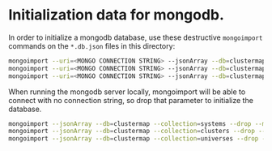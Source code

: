 # Initialization data for mongodb.

In order to initialize a mongodb database, use these destructive `mongoimport` commands on the `*.db.json` files in this directory:

```bash
mongoimport --uri=<MONGO CONNECTION STRING> --jsonArray --db=clustermap --collection=systems --drop --maintainInsertionOrder --stopOnError < systems-db.json
mongoimport --uri=<MONGO CONNECTION STRING> --jsonArray --db=clustermap --collection=clusters --drop --maintainInsertionOrder --stopOnError < clusters-db.json
mongoimport --uri=<MONGO CONNECTION STRING> --jsonArray --db=clustermap --collection=universes --drop --maintainInsertionOrder --stopOnError < universes-metadata-db.json
```

When running the mongodb server locally, mongoimport will be able to connect with no connection string, so drop that parameter to initialize the database.

```bash
mongoimport --jsonArray --db=clustermap --collection=systems --drop --maintainInsertionOrder --stopOnError < systems-db.json
mongoimport --jsonArray --db=clustermap --collection=clusters --drop --maintainInsertionOrder --stopOnError < clusters-db.json
mongoimport --jsonArray --db=clustermap --collection=universes --drop --maintainInsertionOrder --stopOnError < universes-db.json
```
